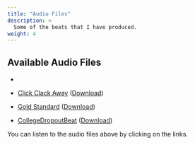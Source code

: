 ```yaml
---
title: "Audio Files"
description: >
  Some of the beats that I have produced.
weight: 4
---
```


## Available Audio Files

- 




- [Click Clack Away](/audio/Click_Clack_Away.mp3) ([Download](/audio/Click_Clack_Away.mp3))
- [Gold Standard](/audio/Gold_Standard.mp3) ([Download](/audio/Gold_Standard.mp3))
- [CollegeDropoutBeat](/audio/CollegeDropoutBeat.mp3) ([Download](/audio/CollegeDropoutBeat.mp3))

You can listen to the audio files above by clicking on the links.